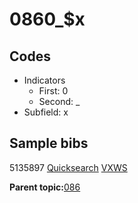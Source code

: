 # 0860\_$x

## Codes

-   Indicators
    -   First: 0
    -   Second: \_
-   Subfield: x

## Sample bibs

5135897 [Quicksearch](https://search.library.yale.edu/catalog/5135897) [VXWS](http://prodorbis.library.yale.edu:7014/vxws/GetHoldingsService?bibId=5135897)

**Parent topic:**[086](../../tags/086/086.md)

